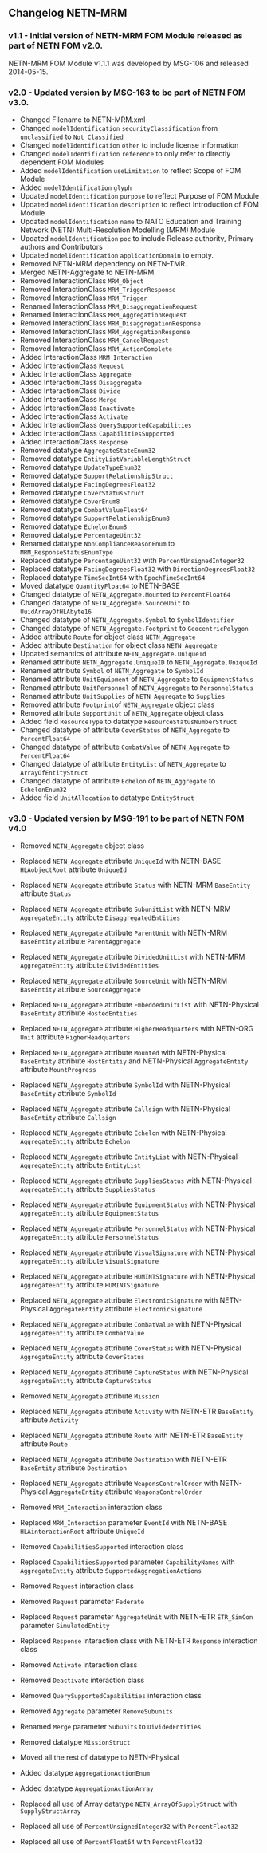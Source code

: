 ## Changelog NETN-MRM

### v1.1 - Initial version of NETN-MRM FOM Module released as part of NETN FOM v2.0.

NETN-MRM FOM Module v1.1.1 was developed by MSG-106 and released 2014-05-15.


### v2.0 - Updated version by MSG-163 to be part of NETN FOM v3.0.

* Changed Filename to NETN-MRM.xml 
* Changed `modelIdentification` `securityClassification` from `unclassified` to `Not Classified` 
* Changed `modelIdentification` `other` to include license information 
* Changed `modelIdentification` `reference` to only refer to directly dependent FOM Modules 
* Added `modelIdentification` `useLimitation` to reflect Scope of FOM Module 
* Added `modelIdentification` `glyph` 
* Updated `modelIdentification` `purpose` to reflect Purpose of FOM Module 
* Updated `modelIdentification` `description` to reflect Introduction of FOM Module 
* Updated `modelIdentification` `name` to NATO Education and Training Network (NETN) Multi-Resolution Modelling (MRM) Module 
* Updated `modelIdentification` `poc` to include Release authority, Primary authors and Contributors 
* Updated `modelIdentification` `applicationDomain` to empty. 
* Removed NETN-MRM dependency on NETN-TMR. 
* Merged NETN-Aggregate to NETN-MRM. 
* Removed InteractionClass `MRM_Object` 
* Removed InteractionClass `MRM_TriggerResponse` 
* Removed InteractionClass `MRM_Trigger` 
* Renamed InteractionClass `MRM_DisaggregationRequest` 
* Renamed InteractionClass `MRM_AggregationRequest` 
* Removed InteractionClass `MRM_DisaggregationResponse` 
* Removed InteractionClass `MRM_AggregationResponse` 
* Removed InteractionClass `MRM_CancelRequest` 
* Removed InteractionClass `MRM_ActionComplete` 
* Added InteractionClass `MRM_Interaction` 
* Added InteractionClass `Request` 
* Added InteractionClass `Aggregate` 
* Added InteractionClass `Disaggregate` 
* Added InteractionClass `Divide` 
* Added InteractionClass `Merge` 
* Added InteractionClass `Inactivate` 
* Added InteractionClass `Activate` 
* Added InteractionClass `QuerySupportedCapabilities` 
* Added InteractionClass `CapabilitiesSupported` 
* Added InteractionClass `Response` 
* Removed datatype `AggregateStateEnum32` 
* Removed datatype `EntityListVariableLengthStruct` 
* Removed datatype `UpdateTypeEnum32` 
* Removed datatype `SupportRelationshipStruct` 
* Removed datatype `FacingDegreesFloat32` 
* Removed datatype `CoverStatusStruct` 
* Removed datatype `CoverEnum8` 
* Removed datatype `CombatValueFloat64` 
* Removed datatype `SupportRelationshipEnum8` 
* Removed datatype `EchelonEnum8` 
* Removed datatype `PercentageUint32` 
* Renamed datatype `NonComplianceReasonEnum` to `MRM_ResponseStatusEnumType` 
* Replaced datatype `PercentageUint32` with `PercentUnsignedInteger32` 
* Replaced datatype `FacingDegreesFloat32` with `DirectionDegreesFloat32` 
* Replaced datatype `TimeSecInt64` with `EpochTimeSecInt64` 
* Moved datatype `QuantityFloat64` to NETN-BASE 
* Changed datatype of `NETN_Aggregate.Mounted` to `PercentFloat64` 
* Changed datatype of `NETN_Aggregate.SourceUnit` to `UuidArrayOfHLAbyte16` 
* Changed datatype of `NETN_Aggregate.Symbol` to `SymbolIdentifier` 
* Changed datatype of `NETN_Aggregate.Footprint` to `GeocentricPolygon ` 
* Added attribute `Route` for  object class `NETN_Aggregate` 
* Added attribute `Destination` for  object class `NETN_Aggregate` 
* Updated semantics of attribute `NETN_Aggregate.UniqueId` 
* Renamed attribute `NETN_Aggregate.UniqueID` to `NETN_Aggregate.UniqueId` 
* Renamed attribute `Symbol` of `NETN_Aggregate` to `SymbolId` 
* Renamed attribute `UnitEquipment`  of `NETN_Aggregate` to `EquipmentStatus` 
* Renamed attribute `UnitPersonnel`  of `NETN_Aggregate` to `PersonnelStatus` 
* Renamed attribute `UnitSupplies`  of `NETN_Aggregate` to `Supplies` 
* Removed attribute `Footprint`of `NETN_Aggregate` object class 
* Removed attribute `SupportUnit` of `NETN_Aggregate` object class 
* Added field `ResourceType` to datatype `ResourceStatusNumberStruct` 
* Changed datatype of attribute `CoverStatus` of `NETN_Aggregate` to `PercentFloat64` 
* Changed datatype of attribute `CombatValue` of `NETN_Aggregate` to `PercentFloat64` 
* Changed datatype of attribute `EntityList` of `NETN_Aggregate` to `ArrayOfEntityStruct` 
* Changed datatype of attribute `Echelon` of `NETN_Aggregate` to `EchelonEnum32` 
* Added field `UnitAllocation` to datatype `EntityStruct`


### v3.0 - Updated version by MSG-191 to be part of NETN FOM v4.0

* Removed `NETN_Aggregate` object class
* Replaced `NETN_Aggregate` attribute `UniqueId` with NETN-BASE `HLAobjectRoot` attribute `UniqueId`
* Replaced `NETN_Aggregate` attribute `Status` with NETN-MRM `BaseEntity` attribute `Status`
* Replaced `NETN_Aggregate` attribute `SubunitList` with NETN-MRM `AggregateEntity` attribute `DisaggregatedEntities`
* Replaced `NETN_Aggregate` attribute `ParentUnit` with NETN-MRM `BaseEntity` attribute `ParentAggregate`
* Replaced `NETN_Aggregate` attribute `DividedUnitList` with NETN-MRM `AggregateEntity` attribute `DividedEntities`
* Replaced `NETN_Aggregate` attribute `SourceUnit` with NETN-MRM `BaseEntity` attribute `SourceAggregate`
* Replaced `NETN_Aggregate` attribute `EmbeddedUnitList` with NETN-Physical `BaseEntity` attribute `HostedEntities`
* Replaced `NETN_Aggregate` attribute `HigherHeadquarters` with NETN-ORG `Unit` attribute `HigherHeadquarters`
* Replaced `NETN_Aggregate` attribute `Mounted` with NETN-Physical `BaseEntity` attribute `HostEntitiy` and NETN-Physical `AggregateEntity` attribute `MountProgress`
* Replaced `NETN_Aggregate` attribute `SymbolId` with NETN-Physical `BaseEntity` attribute `SymbolId`
* Replaced `NETN_Aggregate` attribute `Callsign` with NETN-Physical `BaseEntity` attribute `Callsign`
* Replaced `NETN_Aggregate` attribute `Echelon` with NETN-Physical `AggregateEntity` attribute `Echelon`
* Replaced `NETN_Aggregate` attribute `EntityList` with NETN-Physical `AggregateEntity` attribute `EntityList`
* Replaced `NETN_Aggregate` attribute `SuppliesStatus` with NETN-Physical `AggregateEntity` attribute `SuppliesStatus`
* Replaced `NETN_Aggregate` attribute `EquipmentStatus` with NETN-Physical `AggregateEntity` attribute `EquipmentStatus`
* Replaced `NETN_Aggregate` attribute `PersonnelStatus` with NETN-Physical `AggregateEntity` attribute `PersonnelStatus`
* Replaced `NETN_Aggregate` attribute `VisualSignature` with NETN-Physical `AggregateEntity` attribute `VisualSignature`
* Replaced `NETN_Aggregate` attribute `HUMINTSignature` with NETN-Physical `AggregateEntity` attribute `HUMINTSignature`
* Replaced `NETN_Aggregate` attribute `ElectronicSignature` with NETN-Physical `AggregateEntity` attribute `ElectronicSignature`
* Replaced `NETN_Aggregate` attribute `CombatValue` with NETN-Physical `AggregateEntity` attribute `CombatValue`
* Replaced `NETN_Aggregate` attribute `CoverStatus` with NETN-Physical `AggregateEntity` attribute `CoverStatus`
* Replaced `NETN_Aggregate` attribute `CaptureStatus` with NETN-Physical `AggregateEntity` attribute `CaptureStatus`
* Removed `NETN_Aggregate` attribute `Mission`
* Replaced `NETN_Aggregate` attribute `Activity` with NETN-ETR `BaseEntity` attribute `Activity`
* Replaced `NETN_Aggregate` attribute `Route` with NETN-ETR `BaseEntity` attribute `Route`
* Replaced `NETN_Aggregate` attribute `Destination` with NETN-ETR `BaseEntity` attribute `Destination`
* Replaced `NETN_Aggregate` attribute `WeaponsControlOrder` with NETN-Physical `AggregateEntity` attribute `WeaponsControlOrder`
* Removed `MRM_Interaction` interaction class
* Replaced `MRM_Interaction` parameter `EventId` with NETN-BASE `HLAinteractionRoot` attribute `UniqueId`
* Removed `CapabilitiesSupported` interaction class
* Replaced `CapabilitiesSupported` parameter `CapabilityNames` with `AggregateEntity` attribute `SupportedAggregationActions`
* Removed `Request` interaction class
* Removed `Request` parameter `Federate`
* Replaced `Request` parameter `AggregateUnit` with NETN-ETR `ETR_SimCon` parameter `SimulatedEntity`
* Replaced `Response` interaction class with NETN-ETR `Response` interaction class
* Removed `Activate` interaction class
* Removed `Deactivate` interaction class
* Removed `QuerySupportedCapabilities` interaction class
* Removed `Aggregate` parameter `RemoveSubunits`
* Renamed `Merge` parameter `Subunits` to `DividedEntities` 


* Removed datatype `MissionStruct`
* Moved all the rest of datatype to NETN-Physical
* Added datatype `AggregationActionEnum`
* Added datatype `AggregationActionArray`

* Replaced all use of Array datatype `NETN_ArrayOfSupplyStruct` with `SupplyStructArray` 
* Replaced all use of `PercentUnsignedInteger32` with `PercentFloat32` 
* Replaced all use of `PercentFloat64` with `PercentFloat32` 

